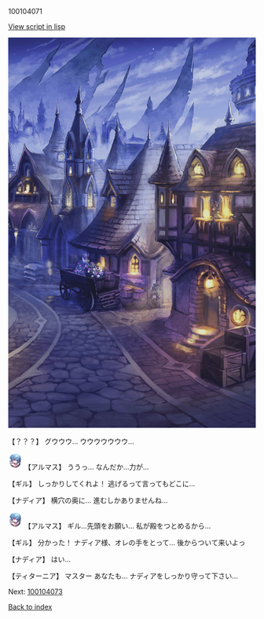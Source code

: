 100104071

[View script in lisp](../scripts/100104071.txt)

![101_city_night2.png](../images/backgrounds/101_city_night2.png)

【？？？】
グウウウ…
ウウウウウウウ…

<img src="../images/units/3103811.png" alt="3103811.png" height="34"/>
【アルマス】
ううっ…
なんだか…力が…

【ギル】
しっかりしてくれよ！
逃げるって言ってもどこに…

【ナディア】
横穴の奥に…
進むしかありませんね…

<img src="../images/units/3103811.png" alt="3103811.png" height="34"/>
【アルマス】
ギル…先頭をお願い…
私が殿をつとめるから…

【ギル】
分かった！
ナディア様、オレの手をとって…
後からついて来いよっ

【ナディア】
はい…

【ティターニア】
マスター
あなたも…
ナディアをしっかり守って下さい…

Next: [100104073](100104073.md)

[Back to index](index.md)
